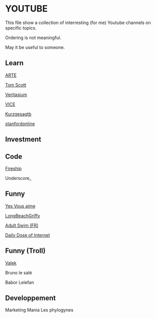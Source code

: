 # YOUTUBE

This file show a collection of interresting (for me) Youtube channels on specific topics.

Ordering is not meaningful.


May it be useful to someone.

## Learn


[ARTE](https://www.youtube.com/c/arteplus7fr)

[Tom Scott](https://www.youtube.com/c/TomScottGo)

[Veritasium](https://www.youtube.com/c/veritasium)

[VICE](https://www.youtube.com/c/VICE)

[Kurzgesagtb](https://www.youtube.com/c/inanutshell)

[stanfordonline](https://www.youtube.com/user/stanfordonline)



## Investment




## Code

[Fireship](https://www.youtube.com/c/Fireship)

Underscore_



## Funny

[Yes Vous aime](https://www.youtube.com/channel/UCXQW_V8roJ1UBcJq-fNP1eQ)

[LongBeachGriffy](https://www.youtube.com/c/LongBeachGriffy)

[Adult Swim (FR)](https://www.youtube.com/c/AdultSwimFrance)

[Daily Dose of Internet](https://www.youtube.com/c/DailyDoseOfInternet)

## Funny (Troll)
[Valek](https://www.youtube.com/c/Valeknoraje)

Bruno le salé

Babor Lelefan




## Developpement

Marketing Mania
Les phylogynes

